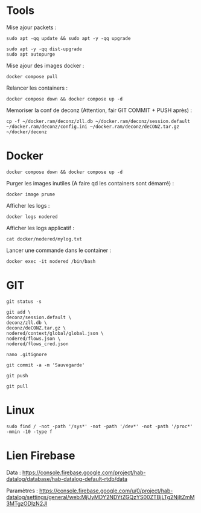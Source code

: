 # Tools
Mise ajour packets :
```
sudo apt -qq update && sudo apt -y -qq upgrade 
```
```
sudo apt -y -qq dist-upgrade
sudo apt autopurge
```
Mise ajour des images docker :
```
docker compose pull
```
Relancer les containers :
```
docker compose down && docker compose up -d
```
Memoriser la conf de deconz (Attention, fair GIT COMMIT + PUSH après) :
```
cp -f ~/docker.ram/deconz/zll.db ~/docker.ram/deconz/session.default ~/docker.ram/deconz/config.ini ~/docker.ram/deconz/deCONZ.tar.gz ~/docker/deconz
```


# Docker
```
docker compose down && docker compose up -d
```
Purger les images inutiles (A faire qd les containers sont démarré) :
```
docker image prune
```
Afficher les logs :
```
docker logs nodered
```

Afficher les logs applicatif :
```
cat docker/nodered/mylog.txt
```

Lancer une commande dans le container :
```
docker exec -it nodered /bin/bash
```

# GIT
```
git status -s
```
```
git add \
deconz/session.default \
deconz/zll.db \
deconz/deCONZ.tar.gz \
nodered/context/global/global.json \
nodered/flows.json \
nodered/flows_cred.json
```
```
nano .gitignore
```
```
git commit -a -m 'Sauvegarde'
```
```
git push
```
```
git pull
```

# Linux
```
sudo find / -not -path '/sys*' -not -path '/dev*' -not -path '/proc*' -mmin -10 -type f
```

# Lien Firebase
Data :
https://console.firebase.google.com/project/hab-datalog/database/hab-datalog-default-rtdb/data  
  
Paramètres :
https://console.firebase.google.com/u/0/project/hab-datalog/settings/general/web:MjUyMDY2NDYtZGQzYS00ZTBjLTg2NjItZmM3MTgzODIzN2Jl  
